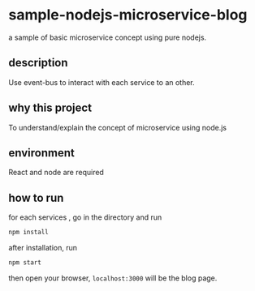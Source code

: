 # sample-nodejs-microservice-blog

a sample of basic microservice concept using pure nodejs.

## description

Use event-bus to interact with each service to an other.

## why this project

To understand/explain the concept of microservice using node.js

## environment

React and node are required

## how to run

for each services , go in the directory and run

```bash
npm install
```

after installation, run

```bash
npm start
```

then open your browser, `localhost:3000` will be the blog page.

##
